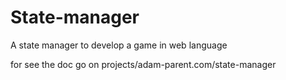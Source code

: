# State-manager
A state manager to develop a game in web language

for see the doc go on projects/adam-parent.com/state-manager
